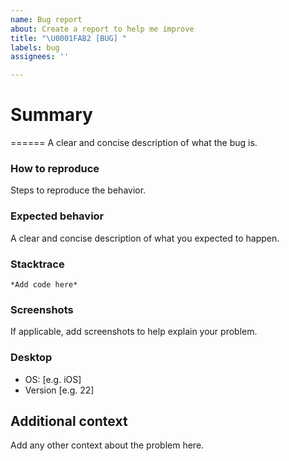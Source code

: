 ```yaml
---
name: Bug report
about: Create a report to help me improve
title: "\U0001FAB2 [BUG] "
labels: bug
assignees: ''

---
```


# **Summary**
======
A clear and concise description of what the bug is.

### **How to reproduce**
Steps to reproduce the behavior.

### **Expected behavior**
A clear and concise description of what you expected to happen.

### **Stacktrace**
```
*Add code here*
```

### **Screenshots**
If applicable, add screenshots to help explain your problem.

### **Desktop**
 - OS: [e.g. iOS]
 - Version [e.g. 22]

## **Additional context**
Add any other context about the problem here.

